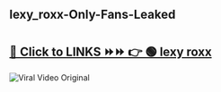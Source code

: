 
 ## lexy_roxx-Only-Fans-Leaked

# <h2><a href="https://clipsfans.com/lexy_roxx&ref=git">🔗 Click to LINKS ⏩⏩ 👉 🟢 lexy roxx </a></h2>

<a href="https://clipsfans.com/lexy_roxx&ref=git" rel="nofollow" data-target="animated-image.originalLink"><img src="https://i.ibb.co.com/xMMVF88/686577567.gif" alt="Viral Video Original" style="max-width: 100%; display: inline-block;" data-target="animated-image.originalImage"></a>
